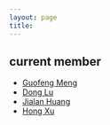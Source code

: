 ```yaml
---
layout: page
title: 
---
```


## current member
* [Guofeng Meng]("meng") 
* [Dong Lu]("lu") 
* [Jialan Huang]("huang") 
* [Hong Xu]("xu") 